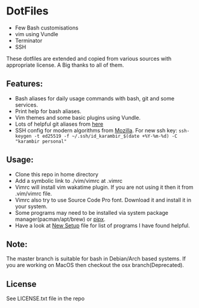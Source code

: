 # DotFiles

- Few Bash customisations
- vim using Vundle
- Terminator
- SSH

These dotfiles are extended and copied from various sources with appropriate license. A Big thanks to all of them.

## Features:

- Bash aliases for daily usage commands with bash, git and some services.
- Print help for bash aliases.
- Vim themes and some basic plugins using Vundle.
- Lots of helpful git aliases from [here](https://github.com/theskumar/dotfiles)
- SSH config for modern algorithms from [Mozilla](https://infosec.mozilla.org/guidelines/openssh). For new ssh key: `ssh-keygen -t ed25519 -f ~/.ssh/id_karambir_$(date +%Y-%m-%d) -C "karambir personal"`

## Usage:

- Clone this repo in home directory
- Add a symbolic link to ./vim/vimrc at .vimrc
- Vimrc will install vim wakatime plugin. If you are not using it then it from .vim/vimrc file.
- Vimrc also try to use Source Code Pro font. Download it and install it in your system.
- Some programs may need to be installed via system package manager(pacman/apt/brew) or [pipx](https://github.com/pipxproject/pipx/).
- Have a look at [New Setup](new_setup.md) file for list of programs I have found helpful.

## Note:

The master branch is suitable for bash in Debian/Arch based systems. If you are working on MacOS then checkout the osx branch(Deprecated).

## License

See LICENSE.txt file in the repo
